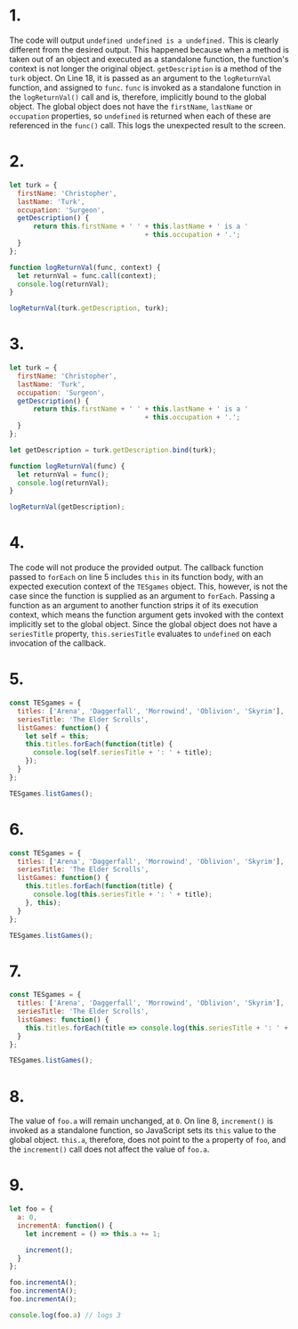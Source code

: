 # 1.
The code will output `undefined undefined is a undefined.`
This is clearly different from the desired output. 
This happened because when a method is taken out of an object and executed as a standalone function, the function's context is not longer the original object. `getDescription` is a method of the `turk` object. On Line 18, it is passed as an argument to the `logReturnVal` function, and assigned to `func`. `func` is invoked as a standalone function in the `logReturnVal()` call and is, therefore, implicitly bound to the global object. The global object does not have the `firstName`, `lastName` or `occupation` properties, so `undefined` is returned when each of these are referenced in the `func()` call. This logs the unexpected result to the screen.

# 2.
```js
let turk = {
  firstName: 'Christopher',
  lastName: 'Turk',
  occupation: 'Surgeon',
  getDescription() {
      return this.firstName + ' ' + this.lastName + ' is a '
                                  + this.occupation + '.';
  }
};

function logReturnVal(func, context) {
  let returnVal = func.call(context);
  console.log(returnVal);
}

logReturnVal(turk.getDescription, turk);
```

# 3.
```js
let turk = {
  firstName: 'Christopher',
  lastName: 'Turk',
  occupation: 'Surgeon',
  getDescription() {
      return this.firstName + ' ' + this.lastName + ' is a '
                                  + this.occupation + '.';
  }
};

let getDescription = turk.getDescription.bind(turk);

function logReturnVal(func) {
  let returnVal = func();
  console.log(returnVal);
}

logReturnVal(getDescription);
```

# 4.
The code will not produce the provided output.
The callback function passed to `forEach` on line 5 includes `this` in its function body, with an expected execution context of the `TESgames` object. This, however, is not the case since the function is supplied as an argument to `forEach`. Passing a function as an argument to another function strips it of its execution context, which means the function argument gets invoked with the context implicitly set to the global object. Since the global object does not have a `seriesTitle` property, `this.seriesTitle` evaluates to `undefined` on each invocation of the callback.

# 5.
```js
const TESgames = {
  titles: ['Arena', 'Daggerfall', 'Morrowind', 'Oblivion', 'Skyrim'],
  seriesTitle: 'The Elder Scrolls',
  listGames: function() {
    let self = this;
    this.titles.forEach(function(title) {
      console.log(self.seriesTitle + ': ' + title);
    });
  }
};

TESgames.listGames();
```

# 6.
```js
const TESgames = {
  titles: ['Arena', 'Daggerfall', 'Morrowind', 'Oblivion', 'Skyrim'],
  seriesTitle: 'The Elder Scrolls',
  listGames: function() {
    this.titles.forEach(function(title) {
      console.log(this.seriesTitle + ': ' + title);
    }, this);
  }
};

TESgames.listGames();
```

# 7.
```js
const TESgames = {
  titles: ['Arena', 'Daggerfall', 'Morrowind', 'Oblivion', 'Skyrim'],
  seriesTitle: 'The Elder Scrolls',
  listGames: function() {
    this.titles.forEach(title => console.log(this.seriesTitle + ': ' + title));
  }
};

TESgames.listGames();
```

# 8.
The value of `foo.a` will remain unchanged, at `0`.
On line 8, `increment()` is invoked as a standalone function, so JavaScript sets its `this` value to the global object. `this.a`, therefore, does not point to the `a` property of `foo`, and the `increment()` call does not affect the value of `foo.a`.

# 9.
```js
let foo = {
  a: 0,
  incrementA: function() {
    let increment = () => this.a += 1;

    increment();
  }
};

foo.incrementA();
foo.incrementA();
foo.incrementA();

console.log(foo.a) // logs 3
```